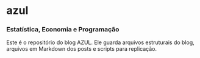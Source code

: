 # azul
### Estatística, Economia e Programação

Este é o repositório do blog AZUL. Ele guarda arquivos estruturais do blog, arquivos em Markdown dos posts e scripts para replicação.
